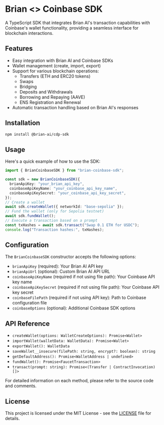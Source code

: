 # Brian <> Coinbase SDK

A TypeScript SDK that integrates Brian AI's transaction capabilities with Coinbase's wallet functionality, providing a seamless interface for blockchain interactions.

## Features

- Easy integration with Brian AI and Coinbase SDKs
- Wallet management (create, import, export)
- Support for various blockchain operations:
  - Transfers (ETH and ERC20 tokens)
  - Swaps
  - Bridging
  - Deposits and Withdrawals
  - Borrowing and Repaying (AAVE)
  - ENS Registration and Renewal
- Automatic transaction handling based on Brian AI's responses

## Installation

```bash
npm install @brian-ai/cdp-sdk
```

## Usage

Here's a quick example of how to use the SDK:

```typescript
import { BrianCoinbaseSDK } from "brian-coinbase-sdk";

const sdk = new BrianCoinbaseSDK({
  brianApiKey: "your_brian_api_key",
  coinbaseApiKeyName: "your_coinbase_api_key_name",
  coinbaseApiKeySecret: "your_coinbase_api_key_secret",
});
// Create a wallet
await sdk.createWallet({ networkId: "base-sepolia" });
// Fund the wallet (only for Sepolia testnet)
await sdk.fundWallet();
// Execute a transaction based on a prompt
const txHashes = await sdk.transact("Swap 0.1 ETH for USDC");
console.log("Transaction hashes:", txHashes);
```

## Configuration

The `BrianCoinbaseSDK` constructor accepts the following options:

- `brianApiKey` (required): Your Brian AI API key
- `brianApiUrl` (optional): Custom Brian AI API URL
- `coinbaseApiKeyName` (required if not using file path): Your Coinbase API key name
- `coinbaseApiKeySecret` (required if not using file path): Your Coinbase API key secret
- `coinbaseFilePath` (required if not using API key): Path to Coinbase configuration file
- `coinbaseOptions` (optional): Additional Coinbase SDK options

## API Reference

- `createWallet(options: WalletCreateOptions): Promise<Wallet>`
- `importWallet(walletData: WalletData): Promise<Wallet>`
- `exportWallet(): WalletData`
- `saveWallet__insecure(filePath: string, encrypt?: boolean): string`
- `getDefaultAddress(): Promise<WalletAddress | undefined>`
- `fundWallet(): Promise<FaucetTransaction>`
- `transact(prompt: string): Promise<(Transfer | ContractInvocation)[]>`

For detailed information on each method, please refer to the source code and comments.

## License

This project is licensed under the MIT License - see the [LICENSE](LICENSE) file for details.
